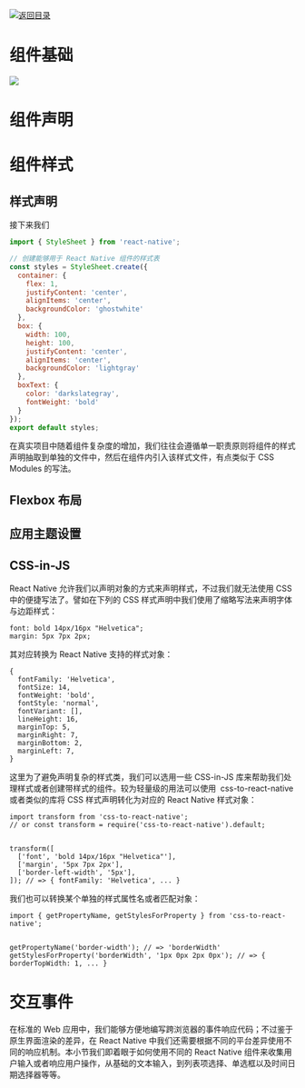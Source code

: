 [![返回目录](https://parg.co/UY3)](https://github.com/wx-chevalier/Web-Series)

# 组件基础

![](https://cdn-images-1.medium.com/max/1600/0*E-c0mBtxYrcZJuA5.)

# 组件声明

# 组件样式

## 样式声明

接下来我们

```js
import { StyleSheet } from 'react-native';

// 创建能够用于 React Native 组件的样式表
const styles = StyleSheet.create({
  container: {
    flex: 1,
    justifyContent: 'center',
    alignItems: 'center',
    backgroundColor: 'ghostwhite'
  },
  box: {
    width: 100,
    height: 100,
    justifyContent: 'center',
    alignItems: 'center',
    backgroundColor: 'lightgray'
  },
  boxText: {
    color: 'darkslategray',
    fontWeight: 'bold'
  }
});
export default styles;
```

在真实项目中随着组件复杂度的增加，我们往往会遵循单一职责原则将组件的样式声明抽取到单独的文件中，然后在组件内引入该样式文件，有点类似于 CSS Modules 的写法。

## Flexbox 布局

## 应用主题设置

## CSS-in-JS

React Native 允许我们以声明对象的方式来声明样式，不过我们就无法使用 CSS 中的便捷写法了。譬如在下列的 CSS 样式声明中我们使用了缩略写法来声明字体与边距样式：

```
font: bold 14px/16px "Helvetica";
margin: 5px 7px 2px;
```

其对应转换为 React Native 支持的样式对象：

```
{
  fontFamily: 'Helvetica',
  fontSize: 14,
  fontWeight: 'bold',
  fontStyle: 'normal',
  fontVariant: [],
  lineHeight: 16,
  marginTop: 5,
  marginRight: 7,
  marginBottom: 2,
  marginLeft: 7,
}
```

这里为了避免声明复杂的样式类，我们可以选用一些 CSS-in-JS 库来帮助我们处理样式或者创建带样式的组件。较为轻量级的用法可以使用  css-to-react-native 或者类似的库将 CSS 样式声明转化为对应的 React Native 样式对象：

```
import transform from 'css-to-react-native';
// or const transform = require('css-to-react-native').default;


transform([
  ['font', 'bold 14px/16px "Helvetica"'],
  ['margin', '5px 7px 2px'],
  ['border-left-width', '5px'],
]); // => { fontFamily: 'Helvetica', ... }
```

我们也可以转换某个单独的样式属性名或者匹配对象：

```
import { getPropertyName, getStylesForProperty } from 'css-to-react-native';


getPropertyName('border-width'); // => 'borderWidth'
getStylesForProperty('borderWidth', '1px 0px 2px 0px'); // => { borderTopWidth: 1, ... }
```

# 交互事件

在标准的 Web 应用中，我们能够方便地编写跨浏览器的事件响应代码；不过鉴于原生界面渲染的差异，在 React Native 中我们还需要根据不同的平台差异使用不同的响应机制。本小节我们即着眼于如何使用不同的 React Native 组件来收集用户输入或者响应用户操作，从基础的文本输入，到列表项选择、单选框以及时间日期选择器等等。
